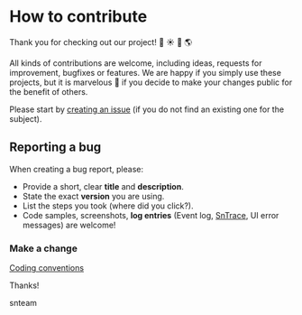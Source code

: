 # How to contribute
Thank you for checking out our project! :star2: :sunny: :deciduous_tree: :earth_americas:

All kinds of contributions are welcome, including ideas, requests for improvement, bugfixes or features. We are happy if you simply use these projects, but it is marvelous :sparkling_heart: if you decide to make your changes public for the benefit of others.

Please start by [creating an issue](https://github.com/SenseNet/sn-tools/issues) (if you do not find an existing one for the subject).

## Reporting a bug
When creating a bug report, please:

- Provide a short, clear **title** and **description**.
- State the exact **version** you are using.
- List the steps you took (where did you click?).
- Code samples, screenshots, **log entries** (Event log, [SnTrace](https://github.com/SenseNet/sn-tools/tree/master/src/SenseNet.Tools/Diagnostics), UI error messages) are welcome!

### Make a change

[Coding conventions](http://wiki.sensenet.com/Coding_Conventions)

Thanks!

snteam